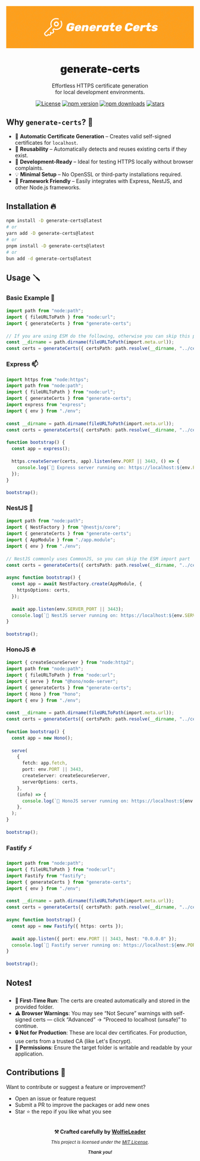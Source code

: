 <div align="center">
<img src="https://github.com/WolfieLeader/npm/blob/main/assets/generate-certs-banner.svg" align="center" alt="banner" />

<h1 align="center" style="font-weight:900;">generate-certs</h1>

<p align="center">
  Effortless HTTPS certificate generation<br/>
  for local development environments.
</p>

<a href="https://opensource.org/licenses/MIT" rel="nofollow"><img src="https://img.shields.io/github/license/WolfieLeader/npm?color=DC343B" alt="License"></a>
<a href="https://www.npmjs.com/package/generate-certs" rel="nofollow"><img src="https://img.shields.io/npm/v/generate-certs?color=0078D4" alt="npm version"></a>
<a href="https://www.npmjs.com/package/generate-certs" rel="nofollow"><img src="https://img.shields.io/npm/dt/generate-certs.svg?color=03C03C" alt="npm downloads"></a>
<a href="https://github.com/WolfieLeader/npm" rel="nofollow"><img src="https://img.shields.io/github/stars/WolfieLeader/npm" alt="stars"></a>

</div>

## Why `generate-certs`? 🤔

- 🔐 **Automatic Certificate Generation** – Creates valid self-signed certificates for `localhost`.
- 🔁 **Reusability** – Automatically detects and reuses existing certs if they exist.
- 🧪 **Development-Ready** – Ideal for testing HTTPS locally without browser complaints.
- 💡 **Minimal Setup** – No OpenSSL or third-party installations required.
- 🧩 **Framework Friendly** – Easily integrates with Express, NestJS, and other Node.js frameworks.

## Installation 🔥

```bash
npm install -D generate-certs@latest
# or
yarn add -D generate-certs@latest
# or
pnpm install -D generate-certs@latest
# or
bun add -d generate-certs@latest
```

## Usage 🪛

### Basic Example 🐣

```typescript
import path from "node:path";
import { fileURLToPath } from "node:url";
import { generateCerts } from "generate-certs";

// If you are using ESM do the following, otherwise you can skip this part
const __dirname = path.dirname(fileURLToPath(import.meta.url));
const certs = generateCerts({ certsPath: path.resolve(__dirname, "../certs") });
```

### Express 📫

```typescript
import https from "node:https";
import path from "node:path";
import { fileURLToPath } from "node:url";
import { generateCerts } from "generate-certs";
import express from "express";
import { env } from "./env";

const __dirname = path.dirname(fileURLToPath(import.meta.url));
const certs = generateCerts({ certsPath: path.resolve(__dirname, "../certs") });

function bootstrap() {
  const app = express();

  https.createServer(certs, app).listen(env.PORT || 3443, () => {
    console.log(`🚀 Express server running on: https://localhost:${env.PORT || 3443}`);
  });
}

bootstrap();
```

### NestJS 🪺

```typescript
import path from "node:path";
import { NestFactory } from "@nestjs/core";
import { generateCerts } from "generate-certs";
import { AppModule } from "./app.module";
import { env } from "./env";

// NestJS commonly uses CommonJS, so you can skip the ESM import part
const certs = generateCerts({ certsPath: path.resolve(__dirname, "../certs") });

async function bootstrap() {
  const app = await NestFactory.create(AppModule, {
    httpsOptions: certs,
  });

  await app.listen(env.SERVER_PORT || 3443);
  console.log(`🚀 NestJS server running on: https://localhost:${env.SERVER_PORT || 3443}`);
}

bootstrap();
```

### HonoJS 🔥

```typescript
import { createSecureServer } from "node:http2";
import path from "node:path";
import { fileURLToPath } from "node:url";
import { serve } from "@hono/node-server";
import { generateCerts } from "generate-certs";
import { Hono } from "hono";
import { env } from "./env";

const __dirname = path.dirname(fileURLToPath(import.meta.url));
const certs = generateCerts({ certsPath: path.resolve(__dirname, "../certs") });

function bootstrap() {
  const app = new Hono();

  serve(
    {
      fetch: app.fetch,
      port: env.PORT || 3443,
      createServer: createSecureServer,
      serverOptions: certs,
    },
    (info) => {
      console.log(`🚀 HonoJS server running on: https://localhost:${env.PORT || 3443}`);
    },
  );
}

bootstrap();
```

### Fastify ⚡

```typescript
import path from "node:path";
import { fileURLToPath } from "node:url";
import Fastify from "fastify";
import { generateCerts } from "generate-certs";
import { env } from "./env";

const __dirname = path.dirname(fileURLToPath(import.meta.url));
const certs = generateCerts({ certsPath: path.resolve(__dirname, "../certs") });

async function bootstrap() {
  const app = new Fastify({ https: certs });

  await app.listen({ port: env.PORT || 3443, host: "0.0.0.0" });
  console.log(`🚀 Fastify server running on: https://localhost:${env.PORT || 3443}`);
}

bootstrap();
```

## Notes❗

- **🧪 First-Time Run**: The certs are created automatically and stored in the provided folder.
- **⚠️ Browser Warnings**: You may see “Not Secure” warnings with self-signed certs — click “Advanced” → “Proceed to localhost (unsafe)” to continue.
- **🔒 Not for Production**: These are local dev certificates. For production, use certs from a trusted CA (like Let's Encrypt).
- **📁 Permissions**: Ensure the target folder is writable and readable by your application.

## Contributions 🤝

Want to contribute or suggest a feature or improvement?

- Open an issue or feature request
- Submit a PR to improve the packages or add new ones
- Star ⭐ the repo if you like what you see

<div align="center">
<br/>
<div style="font-size: 14px; font-weight:bold;"> ⚒️ Crafted carefully by <a href="https://github.com/WolfieLeader" target="_blank" rel="nofollow">WolfieLeader</a></div>
<p style="font-size: 12px; font-style: italic;">This project is licensed under the <a href="https://opensource.org/licenses/MIT" target="_blank" rel="nofollow">MIT License</a>.</p>
<div style="font-size: 12px; font-style: italic; font-weight: 600;">Thank you!</div>
</div>
